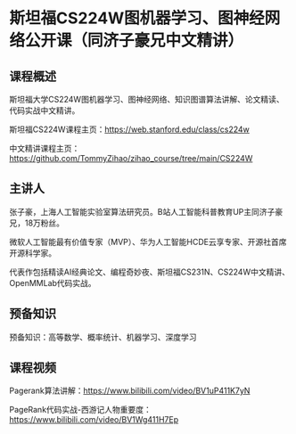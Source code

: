 # 斯坦福CS224W图机器学习、图神经网络公开课（同济子豪兄中文精讲）

## 课程概述
斯坦福大学CS224W图机器学习、图神经网络、知识图谱算法讲解、论文精读、代码实战中文精讲。

斯坦福CS224W课程主页：https://web.stanford.edu/class/cs224w

中文精讲课程主页：https://github.com/TommyZihao/zihao_course/tree/main/CS224W

## 主讲人
张子豪，上海人工智能实验室算法研究员。B站人工智能科普教育UP主同济子豪兄，18万粉丝。

微软人工智能最有价值专家（MVP）、华为人工智能HCDE云享专家、开源社首席开源科学家。

代表作包括精读AI经典论文、编程奇妙夜、斯坦福CS231N、CS224W中文精讲、OpenMMLab代码实战。

## 预备知识

预备知识：高等数学、概率统计、机器学习、深度学习

## 课程视频

Pagerank算法讲解：https://www.bilibili.com/video/BV1uP411K7yN

PageRank代码实战-西游记人物重要度：https://www.bilibili.com/video/BV1Wg411H7Ep



